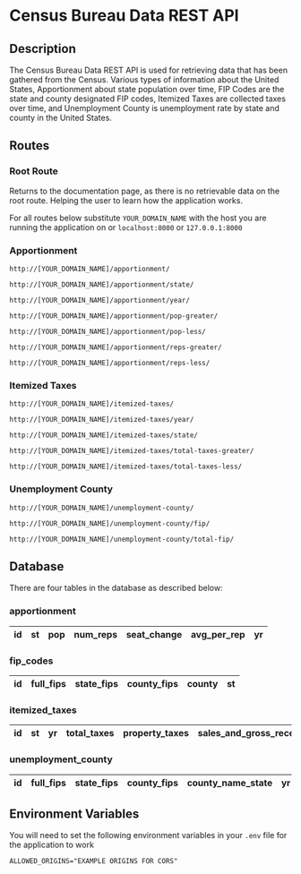 # Census Bureau Data REST API

## Description

The Census Bureau Data REST API is used for retrieving data that has been gathered from the Census.
Various types of information about the United States, Apportionment about state population over time,
FIP Codes are the state and county designated FIP codes, Itemized Taxes are collected taxes over time,
and Unemployment County is unemployment rate by state and county in the United States.

## Routes

### Root Route

Returns to the documentation page, as there is no retrievable data on the root route. Helping the user to learn how
the application works.

For all routes below substitute `YOUR_DOMAIN_NAME` with the host you are running the application on
or `localhost:8000` or `127.0.0.1:8000`

### Apportionment

```http request
http://[YOUR_DOMAIN_NAME]/apportionment/

http://[YOUR_DOMAIN_NAME]/apportionment/state/

http://[YOUR_DOMAIN_NAME]/apportionment/year/

http://[YOUR_DOMAIN_NAME]/apportionment/pop-greater/

http://[YOUR_DOMAIN_NAME]/apportionment/pop-less/

http://[YOUR_DOMAIN_NAME]/apportionment/reps-greater/

http://[YOUR_DOMAIN_NAME]/apportionment/reps-less/
```

### Itemized Taxes

```http request
http://[YOUR_DOMAIN_NAME]/itemized-taxes/

http://[YOUR_DOMAIN_NAME]/itemized-taxes/year/

http://[YOUR_DOMAIN_NAME]/itemized-taxes/state/

http://[YOUR_DOMAIN_NAME]/itemized-taxes/total-taxes-greater/

http://[YOUR_DOMAIN_NAME]/itemized-taxes/total-taxes-less/
```

### Unemployment County

```http request
http://[YOUR_DOMAIN_NAME]/unemployment-county/

http://[YOUR_DOMAIN_NAME]/unemployment-county/fip/

http://[YOUR_DOMAIN_NAME]/unemployment-county/total-fip/
```

## Database

There are four tables in the database as described below:

### apportionment

| id  | st  | pop | num_reps | seat_change | avg_per_rep | yr  |
|-----|-----|-----|----------|-------------|-------------|-----|


### fip_codes

| id  | full_fips | state_fips | county_fips | county | st  |
|-----|-----------|------------|-------------|--------|-----|


### itemized_taxes

| id  | st  | yr  | total_taxes  | property_taxes  | sales_and_gross_receipts_taxes  | general_sales_and_gross_receipts_taxes  | selective_sales_and_gross_receipts_taxes  | alcoholic_beverages_sales_tax  | amusements_sales_tax  | insurance_premiums_sales_tax  | motor_fuels_sales_tax  | pari_mutuels_sales_tax  | public_utilities_sales_tax  | tobacco_products_sales_tax  | other_selective_sales_and_gross_receipts_taxes  | license_taxes  | alcoholic_beverages_license  | amusements_license  | corporations_in_general_license  | hunting_and_fishing_license  | motor_vehicle_license  | motor_vehicle_operators_license  | public_utilities_license  | occupation_and_business_license_nec  | other_license_taxes  | income_taxes  | individual_income_taxes  | corporations_net_income_taxes  | other_taxes | death_and_gift_taxes | documentarty_and_stock_transfer_taxes | severance_taxes | taxes_nec |
|-----|-----|-----|--------------|-----------------|---------------------------------|-----------------------------------------|-------------------------------------------|--------------------------------|-----------------------|-------------------------------|------------------------|-------------------------|-----------------------------|-----------------------------|-------------------------------------------------|----------------|------------------------------|---------------------|----------------------------------|------------------------------|------------------------|----------------------------------|---------------------------|--------------------------------------|----------------------|---------------|--------------------------|--------------------------------|-------------|----------------------|---------------------------------------|-----------------|-----------|

### unemployment_county

| id  | full_fips | state_fips | county_fips | county_name_state | yr  | labor_force | employed | unemployed | rate |
|-----|-----------|------------|-------------|-------------------|-----|-------------|----------|------------|------|


## Environment Variables

You will need to set the following environment variables in your `.env` file for the application to work

```text
ALLOWED_ORIGINS="EXAMPLE ORIGINS FOR CORS"
```

